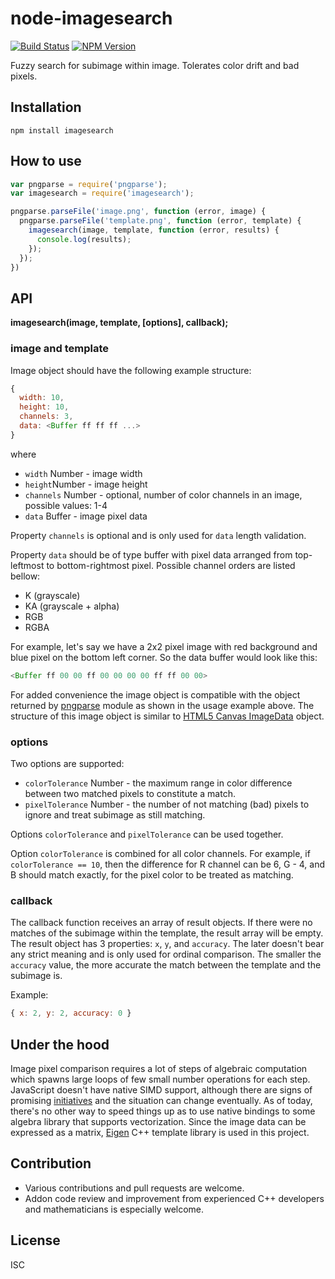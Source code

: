 # node-imagesearch

[![Build Status](http://img.shields.io/travis/monai/node-imagesearch/develop.svg)](https://travis-ci.org/monai/node-imagesearch)
[![NPM Version](http://img.shields.io/npm/v/imagesearch.svg)](https://www.npmjs.org/package/imagesearch)

Fuzzy search for subimage within image. Tolerates color drift and bad pixels.

## Installation

`npm install imagesearch`

## How to use

``` js
var pngparse = require('pngparse');
var imagesearch = require('imagesearch');

pngparse.parseFile('image.png', function (error, image) {
  pngparse.parseFile('template.png', function (error, template) {
    imagesearch(image, template, function (error, results) {
      console.log(results);
    });
  });
})
```
## API

**imagesearch(image, template, [options], callback);**

### image and template

Image object should have the following example structure:

``` js
{
  width: 10,
  height: 10,
  channels: 3,
  data: <Buffer ff ff ff ...>
}
```
where

- `width` Number - image width
- `height`Number - image height
- `channels` Number - optional, number of color channels in an image, possible values: 1-4
- `data` Buffer - image pixel data

Property `channels` is optional and is only used for `data` length validation.

Property `data` should be of type buffer with pixel data arranged from top-leftmost to bottom-rightmost pixel. Possible channel orders are listed bellow:

- K (grayscale)
- KA (grayscale + alpha)
- RGB
- RGBA

For example, let's say we have a 2x2 pixel image with red background and blue pixel on the bottom left corner. So the data buffer would look like this:

``` js
<Buffer ff 00 00 ff 00 00 00 00 ff ff 00 00>
```

For added convenience the image object is compatible with the object returned by [pngparse](https://www.npmjs.org/package/pngparse) module as shown in the usage example above. The structure of this image object is similar to [HTML5 Canvas ImageData](https://developer.mozilla.org/en-US/docs/Web/API/ImageData) object.

### options

Two options are supported:

- `colorTolerance` Number - the maximum range in color difference between two matched pixels to constitute a match.
- `pixelTolerance` Number - the number of not matching (bad) pixels to ignore and treat subimage as still matching.

Options `colorTolerance` and `pixelTolerance` can be used together.

Option `colorTolerance` is combined for all color channels. For example, if `colorTolerance == 10`, then the difference for R channel can be 6, G - 4, and B should match exactly, for the pixel color to be treated as matching.

### callback

The callback function receives an array of result objects. If there were no matches of the subimage within the template, the result array will be empty. The result object has 3 properties: `x`, `y`, and `accuracy`. The later doesn't bear any strict meaning and is only used for ordinal comparison. The smaller the `accuracy` value, the more accurate the match between the template and the subimage is.

Example:

``` js
{ x: 2, y: 2, accuracy: 0 }
```

## Under the hood

Image pixel comparison requires a lot of steps of algebraic computation which spawns large loops of few small number operations for each step. JavaScript doesn't have native SIMD support, although there are signs of promising [initiatives](https://01.org/blogs/tlcounts/2014/bringing-simd-javascript) and the situation can change eventually. As of today, there's no other way to speed things up as to use native bindings to some algebra library that supports vectorization. Since the image data can be expressed as a matrix, [Eigen](http://eigen.tuxfamily.org/) C++ template library is used in this project.

## Contribution

- Various contributions and pull requests are welcome.
- Addon code review and improvement from experienced C++ developers and mathematicians is especially welcome.

## License

ISC
